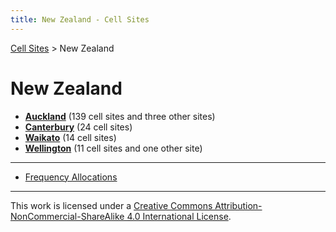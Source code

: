 ```yaml
---
title: New Zealand - Cell Sites
---
```


[Cell Sites](../) > New Zealand

# New Zealand

* **[Auckland](auk)** (139 cell sites and three other sites)
* **[Canterbury](can)** (24 cell sites)
* **[Waikato](wko)** (14 cell sites)
* **[Wellington](wgn)** (11 cell sites and one other site)

---

* [Frequency Allocations](frequency-allocations)

---

This work is licensed under a [Creative Commons Attribution-NonCommercial-ShareAlike 4.0 International License](http://creativecommons.org/licenses/by-nc-sa/4.0/).
